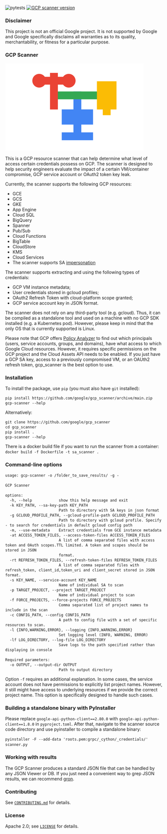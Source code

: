 ![pytests](https://github.com/google/gcp_scanner/actions/workflows/python-app.yml/badge.svg)
[![GCP scanner version](https://img.shields.io/badge/version-1.0.0-blue.svg)](https://github.com/google/gcp_scanner/releases/tag/v1.0.0)

### Disclaimer

This project is not an official Google project. It is not supported by
Google and Google specifically disclaims all warranties as to its quality,
merchantability, or fitness for a particular purpose.


### GCP Scanner

![Logo](misc/gcp_scanner_logo.png?raw=true "Logo of GCP Scanner")

This is a GCP resource scanner that can help determine what level of access certain credentials possess on GCP. The scanner is designed to help security engineers evaluate the impact of a certain VM/container compromise, GCP service account or OAuth2 token key leak.

Currently, the scanner supports the following GCP resources:
* GCE
* GCS
* GKE
* App Engine
* Cloud SQL
* BigQuery
* Spanner
* Pub/Sub
* Cloud Functions
* BigTable
* CloudStore
* KMS
* Cloud Services
* The scanner supports SA [impersonation](https://cloud.google.com/iam/docs/impersonating-service-accounts)

The scanner supports extracting and using the following types of credentials:
* GCP VM instance metadata;
* User credentials stored in gcloud profiles;
* OAuth2 Refresh Token with cloud-platform scope granted;
* GCP service account key in JSON format.

The scanner does not rely on any third-party tool (e.g. gcloud). Thus, it can be compiled as a standalone tool and used on a machine with no GCP SDK installed (e.g. a Kubernetes pod). However, please keep in mind that the only OS that is currently supported is Linux. 

Please note that GCP offers [Policy Analyzer](https://cloud.google.com/policy-intelligence/docs/analyze-iam-policies) to find out which principals (users, service accounts, groups, and domains), have what access to which Google Cloud resources. However, it requires specific permissions on the GCP project and the Cloud Assets API needs to be enabled. If you just have a GCP SA key, access to a previously compromised VM, or an OAUth2 refresh token, gcp_scanner is the best option to use.

### Installation

To install the package, use `pip` (you must also have `git` installed):

```
pip install https://github.com/google/gcp_scanner/archive/main.zip
gcp-scanner --help
```

Alternatively:
```
git clone https://github.com/google/gcp_scanner
cd gcp_scanner
pip install .
gcp-scanner --help
```

There is a docker build file if you want to run the scanner from a container:
`docker build -f Dockerfile -t sa_scanner .`

### Command-line options

```
usage: gcp-scanner -o /folder_to_save_results/ -g -

GCP Scanner

options:
  -h, --help            show this help message and exit
  -k KEY_PATH, --sa-key-path KEY_PATH
                        Path to directory with SA keys in json format
  -g GCLOUD_PROFILE_PATH, --gcloud-profile-path GCLOUD_PROFILE_PATH
                        Path to directory with gcloud profile. Specify - to search for credentials in default gcloud config path
  -m, --use-metadata    Extract credentials from GCE instance metadata
  -at ACCESS_TOKEN_FILES, --access-token-files ACCESS_TOKEN_FILES
                        A list of comma separated files with access token and OAuth scopes.TTL limited. A token and scopes should be stored in JSON
                        format.
  -rt REFRESH_TOKEN_FILES, --refresh-token-files REFRESH_TOKEN_FILES
                        A list of comma separated files with refresh_token, client_id,token_uri and client_secret stored in JSON format.
  -s KEY_NAME, --service-account KEY_NAME
                        Name of individual SA to scan
  -p TARGET_PROJECT, --project TARGET_PROJECT
                        Name of individual project to scan
  -f FORCE_PROJECTS, --force-projects FORCE_PROJECTS
                        Comma separated list of project names to include in the scan
  -c CONFIG_PATH, --config CONFIG_PATH
                        A path to config file with a set of specific resources to scan.
  -l {INFO,WARNING,ERROR}, --logging {INFO,WARNING,ERROR}
                        Set logging level (INFO, WARNING, ERROR)
  -lf LOG_DIRECTORY, --log-file LOG_DIRECTORY
                        Save logs to the path specified rather than displaying in console

Required parameters:
  -o OUTPUT, --output-dir OUTPUT
                        Path to output directory
```

Option `-f` requires an additional explanation. In some cases, the service account does not have permissions to explicitly list project names. However, it still might have access to underlying resources if we provide the correct project name. This option is specifically designed to handle such cases.


### Building a standalone binary with PyInstaller

Please replace `google-api-python-client==2.80.0` with `google-api-python-client==1.8.0` in `pyproject.toml`. After that, navigate to the scanner source code directory and use pyinstaller to compile a standalone binary:

`pyinstaller -F --add-data 'roots.pem:grpc/_cython/_credentials/' scanner.py`


### Working with results

The GCP Scanner produces a standard JSON file that can be handled by any JSON Viewer or DB. If you just need a convenient way to grep JSON results, we can recommend [gron](https://github.com/tomnomnom/gron).

### Contributing

See [`CONTRIBUTING.md`](CONTRIBUTING.md) for details.

### License

Apache 2.0; see [`LICENSE`](LICENSE) for details.
